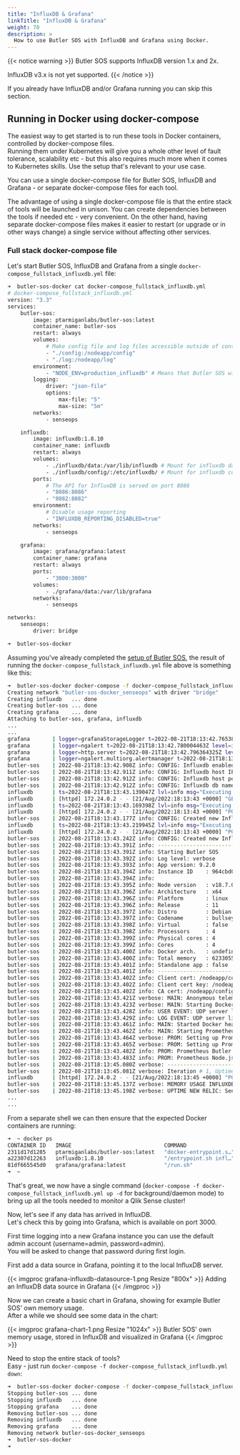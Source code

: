 ```yaml
---
title: "InfluxDB & Grafana"
linkTitle: "InfluxDB & Grafana"
weight: 70
description: >
  How to use Butler SOS with InfluxDB and Grafana using Docker.
---
```


{{< notice warning >}}
Butler SOS supports InfluxDB version 1.x and 2x.

InfluxDB v3.x is not yet supported.
{{< /notice >}}

If you already have InfluxDB and/or Grafana running you can skip this section.

## Running in Docker using docker-compose

The easiest way to get started is to run these tools in Docker containers, controlled by docker-compose files.  
Running them under Kubernetes will give you a whole other level of fault tolerance, scalability etc - but this also requires much more when it comes to Kubernetes skills. Use the setup that's relevant to your use case.

You can use a single docker-compose file for Butler SOS, InfluxDB and Grafana - or separate docker-compose files for each tool.

The advantage of using a single docker-compose file is that the entire stack of tools will be launched in unison. You can create dependencies between the tools if needed etc - very convenient.
On the other hand, having separate docker-compose files makes it easier to restart (or upgrade or in other ways change) a single service without affecting other services.

### Full stack docker-compose file

Let's start Butler SOS, InfluxDB and Grafana from a single `docker-compose_fullstack_influxdb.yml` file:

```bash
➜  butler-sos-docker cat docker-compose_fullstack_influxdb.yml
# docker-compose_fullstack_influxdb.yml
version: "3.3"
services:
    butler-sos:
        image: ptarmiganlabs/butler-sos:latest
        container_name: butler-sos
        restart: always
        volumes:
            # Make config file and log files accessible outside of container
            - "./config:/nodeapp/config"
            - "./log:/nodeapp/log"
        environment:
            - "NODE_ENV=production_influxdb" # Means that Butler SOS will read config data from production_influxdb.yaml
        logging:
            driver: "json-file"
            options:
                max-file: "5"
                max-size: "5m"
        networks:
            - senseops

    influxdb:
        image: influxdb:1.8.10
        container_name: influxdb
        restart: always
        volumes:
            - ./influxdb/data:/var/lib/influxdb # Mount for influxdb data directory
            - ./influxdb/config/:/etc/influxdb/ # Mount for influxdb configuration
        ports:
            # The API for InfluxDB is served on port 8086
            - "8086:8086"
            - "8082:8082"
        environment:
            # Disable usage reporting
            - "INFLUXDB_REPORTING_DISABLED=true"
        networks:
            - senseops

    grafana:
        image: grafana/grafana:latest
        container_name: grafana
        restart: always
        ports:
            - "3000:3000"
        volumes:
            - ./grafana/data:/var/lib/grafana
        networks:
            - senseops

networks:
    senseops:
        driver: bridge

➜  butler-sos-docker
```

Assuming you've already completed the [setup of Butler SOS](/docs/getting_started/setup/), the result of running the `docker-compose_fullstack_influxdb.yml` file above is something like this:

```bash
➜  butler-sos-docker docker-compose -f docker-compose_fullstack_influxdb.yml up
Creating network "butler-sos-docker_senseops" with driver "bridge"
Creating influxdb   ... done
Creating butler-sos ... done
Creating grafana    ... done
Attaching to butler-sos, grafana, influxdb
...
...
grafana       | logger=grafanaStorageLogger t=2022-08-21T18:13:42.76538465Z level=info msg="storage starting"
grafana       | logger=ngalert t=2022-08-21T18:13:42.780004463Z level=info msg="warming cache for startup"
grafana       | logger=http.server t=2022-08-21T18:13:42.796364325Z level=info msg="HTTP Server Listen" address=[::]:3000 protocol=http subUrl= socket=
grafana       | logger=ngalert.multiorg.alertmanager t=2022-08-21T18:13:42.807894344Z level=info msg="starting MultiOrg Alertmanager"
butler-sos    | 2022-08-21T18:13:42.908Z info: CONFIG: Influxdb enabled: true
butler-sos    | 2022-08-21T18:13:42.911Z info: CONFIG: Influxdb host IP: influxdb
butler-sos    | 2022-08-21T18:13:42.912Z info: CONFIG: Influxdb host port: 8086
butler-sos    | 2022-08-21T18:13:42.912Z info: CONFIG: Influxdb db name: senseops
influxdb      | ts=2022-08-21T18:13:43.139047Z lvl=info msg="Executing query" log_id=0cSPbmJG000 service=query query="SHOW DATABASES"
influxdb      | [httpd] 172.24.0.2 - - [21/Aug/2022:18:13:43 +0000] "GET /query?p=&q=show+databases&u= HTTP/1.1" 200 84 "-" "-" fd854ac5-217c-11ed-8001-0242ac180003 1084
influxdb      | ts=2022-08-21T18:13:43.169398Z lvl=info msg="Executing query" log_id=0cSPbmJG000 service=query query="CREATE DATABASE senseops"
influxdb      | [httpd] 172.24.0.2 - - [21/Aug/2022:18:13:43 +0000] "POST /query?p=&q=create+database+%22senseops%22&u= HTTP/1.1 " 200 33 "-" "-" fd89e529-217c-11ed-8002-0242ac180003 2940
butler-sos    | 2022-08-21T18:13:43.177Z info: CONFIG: Created new InfluxDB database: senseops
influxdb      | ts=2022-08-21T18:13:43.219945Z lvl=info msg="Executing query" log_id=0cSPbmJG000 service=query query="CREATE RETENTION POLICY \"10d\" ON senseops DURATION 10d REPLICATION 1 DEFAULT"
influxdb      | [httpd] 172.24.0.2 - - [21/Aug/2022:18:13:43 +0000] "POST /query?p=&q=create+retention+policy+%2210d%22+on+%22senseops%22+duration+10d+replication+1+default&u= HTTP/1.1 " 200 33 "-" "-" fd91ac84-217c-11ed-8003-0242ac180003 2299
butler-sos    | 2022-08-21T18:13:43.242Z info: CONFIG: Created new InfluxDB retention policy: 10d
butler-sos    | 2022-08-21T18:13:43.391Z info: --------------------------------------
butler-sos    | 2022-08-21T18:13:43.391Z info: Starting Butler SOS
butler-sos    | 2022-08-21T18:13:43.392Z info: Log level: verbose
butler-sos    | 2022-08-21T18:13:43.393Z info: App version: 9.2.0
butler-sos    | 2022-08-21T18:13:43.394Z info: Instance ID    : 964cbd0a36bc....
butler-sos    | 2022-08-21T18:13:43.394Z info:
butler-sos    | 2022-08-21T18:13:43.395Z info: Node version   : v18.7.0
butler-sos    | 2022-08-21T18:13:43.396Z info: Architecture   : x64
butler-sos    | 2022-08-21T18:13:43.396Z info: Platform       : linux
butler-sos    | 2022-08-21T18:13:43.396Z info: Release        : 11
butler-sos    | 2022-08-21T18:13:43.397Z info: Distro         : Debian GNU/Linux
butler-sos    | 2022-08-21T18:13:43.397Z info: Codename       : bullseye
butler-sos    | 2022-08-21T18:13:43.398Z info: Virtual        : false
butler-sos    | 2022-08-21T18:13:43.398Z info: Processors     : 4
butler-sos    | 2022-08-21T18:13:43.399Z info: Physical cores : 4
butler-sos    | 2022-08-21T18:13:43.399Z info: Cores          : 4
butler-sos    | 2022-08-21T18:13:43.400Z info: Docker arch.   : undefined
butler-sos    | 2022-08-21T18:13:43.400Z info: Total memory   : 6233055232
butler-sos    | 2022-08-21T18:13:43.401Z info: Standalone app : false
butler-sos    | 2022-08-21T18:13:43.401Z info: --------------------------------------
butler-sos    | 2022-08-21T18:13:43.402Z info: Client cert: /nodeapp/config/certificate/client.pem
butler-sos    | 2022-08-21T18:13:43.402Z info: Client cert key: /nodeapp/config/certificate/client_key.pem
butler-sos    | 2022-08-21T18:13:43.402Z info: CA cert: /nodeapp/config/certificate/root.pem
butler-sos    | 2022-08-21T18:13:43.421Z verbose: MAIN: Anonymous telemetry reporting has been set up.
butler-sos    | 2022-08-21T18:13:43.423Z verbose: MAIN: Starting Docker healthcheck server...
butler-sos    | 2022-08-21T18:13:43.428Z info: USER EVENT: UDP server listening on 0.0.0.0:9997
butler-sos    | 2022-08-21T18:13:43.429Z info: LOG EVENT: UDP server listening on 0.0.0.0:9996
butler-sos    | 2022-08-21T18:13:43.461Z info: MAIN: Started Docker healthcheck server on port 12398.
butler-sos    | 2022-08-21T18:13:43.462Z info: MAIN: Starting Prometheus Butler SOS endpoint on 0.0.0.0:9842.
butler-sos    | 2022-08-21T18:13:43.464Z verbose: PROM: Setting up Prometheus client for server: sense1
butler-sos    | 2022-08-21T18:13:43.465Z verbose: PROM: Setting up Prometheus client for server: sense2
butler-sos    | 2022-08-21T18:13:43.482Z info: PROM: Prometheus Butler SOS metrics server now listening on port 9842
butler-sos    | 2022-08-21T18:13:43.483Z info: PROM: Prometheus Node.js metrics server now listening on port 0.0.0.0:9001
butler-sos    | 2022-08-21T18:13:45.080Z verbose: --------------------------------
butler-sos    | 2022-08-21T18:13:45.081Z verbose: Iteration # 1, Uptime: 0 months, 0 days, 0 hours, 0 minutes, 2.007 seconds, Heap used 31.56 MB of total heap 60.81 MB. External (off-heap): 2.98 MB. Memory allocated to process: 102.28 MB.
influxdb      | [httpd] 172.24.0.2 - - [21/Aug/2022:18:13:45 +0000] "POST /write?db=senseops&p=&precision=n&rp=&u= HTTP/1.1 " 204 0 "-" "-" feaf181f-217c-11ed-8004-0242ac180003 44267
butler-sos    | 2022-08-21T18:13:45.137Z verbose: MEMORY USAGE INFLUXDB: Sent Butler SOS memory usage data to InfluxDB
butler-sos    | 2022-08-21T18:13:45.198Z verbose: UPTIME NEW RELIC: Sent Butler SOS memory usage data to New Relic account 123456789 ("Ptarmigan Labs NR account")
...
...
```

From a separate shell we can then ensure that the expected Docker containers are running:

```bash
➜  ~ docker ps
CONTAINER ID   IMAGE                             COMMAND                  CREATED              STATUS                        PORTS                                            NAMES
2311d17d1285   ptarmiganlabs/butler-sos:latest   "docker-entrypoint.s…"   About a minute ago   Up About a minute (healthy)                                                    butler-sos
a22307d12263   influxdb:1.8.10                   "/entrypoint.sh infl…"   About a minute ago   Up About a minute             0.0.0.0:8082->8082/tcp, 0.0.0.0:8086->8086/tcp   influxdb
81df665545d0   grafana/grafana:latest            "/run.sh"                About a minute ago   Up About a minute             0.0.0.0:3000->3000/tcp                           grafana
➜  ~
```

That's great, we now have a single command (`docker-compose -f docker-compose_fullstack_influxdb.yml up -d` for background/daemon mode) to bring up all the tools needed to monitor a Qlik Sense cluster!

Now, let's see if any data has arrived in InfluxDB.  
Let's check this by going into Grafana, which is available on port 3000.

First time logging into a new Grafana instance you can use the default admin account (username=admin, password=admin).  
You will be asked to change that password during first login.

First add a data source in Grafana, pointing it to the local InfluxDB server.

{{< imgproc grafana-influxdb-datasource-1.png Resize "800x" >}}
Adding an InfluxDB data source in Grafana
{{< /imgproc >}}

Now we can create a basic chart in Grafana, showing for example Butler SOS' own memory usage.  
After a while we should see some data in the chart:

{{< imgproc grafana-chart-1.png Resize "1024x" >}}
Butler SOS' own memory usage, stored in InfluxDB and visualized in Grafana
{{< /imgproc >}}

Need to stop the entire stack of tools?  
Easy - just run `docker-compose -f docker-compose_fullstack_influxdb.yml down`:

```bash
➜  butler-sos-docker docker-compose -f docker-compose_fullstack_influxdb.yml down
Stopping butler-sos ... done
Stopping influxdb   ... done
Stopping grafana    ... done
Removing butler-sos ... done
Removing influxdb   ... done
Removing grafana    ... done
Removing network butler-sos-docker_senseops
➜  butler-sos-docker
➜
```
